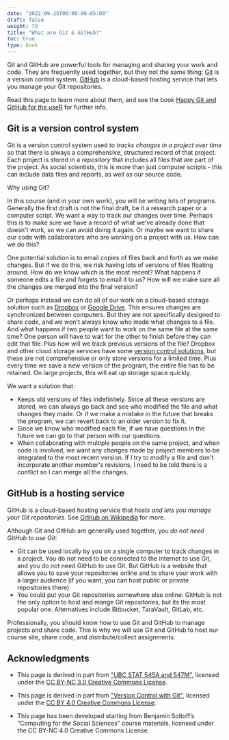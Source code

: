 ```yaml
---
date: "2022-09-25T00:00:00-05:00"
draft: false
weight: 70
title: "What are Git & GitHub?"
toc: true
type: book
---
```




Git and GitHub are powerful tools for managing and sharing your work and code. They are frequently used together, but they not the same thing: [Git](https://git-scm.com/) is a version control system, [GitHub](https://www.github.com) is a cloud-based hosting service that lets you manage your Git repositories. 

Read this page to learn more about them, and see the book [Happy Git and GitHub for the useR](https://happygitwithr.com/big-picture) for further info. 

## Git is a version control system

Git is a version control system used *to tracks changes in a project over time* so that there is always a comprehensive, structured record of that project. Each project is stored in a *repository* that includes all files that are part of the project. As social scientists, this is more than just computer scripts - this can include data files and reports, as well as our source code.

Why using Git?

In this course (and in your own work), you will be writing lots of programs. Generally the first draft is not the final draft, be it a research paper or a computer script. We want a way to track our changes over time. Perhaps this is to make sure we have a record of what we've already done that doesn't work, so we can avoid doing it again. Or maybe we want to share our code with collaborators who are working on a project with us. How can we do this?

One potential solution is to email copies of files back and forth as we make changes. But if we do this, we risk having lots of versions of files floating around. How do we know which is the most recent? What happens if someone edits a file and forgets to email it to us? How will we make sure all the changes are merged into the final version?

Or perhaps instead we can do all of our work on a cloud-based storage solution such as [Dropbox](https://www.dropbox.com) or [Google Drive](https://drive.google.com). This ensures changes are synchronized between computers. But they are not specifically designed to share code, and we won't always know who made what changes to a file. And what happens if two people want to work on the same file at the same time? One person will have to wait for the other to finish before they can edit that file. Plus how will we track previous versions of the file? Dropbox and other cloud storage services have some [version control solutions](https://www.dropbox.com/en/help/113), but these are not comprehensive or only store versions for a limited time. Plus every time we save a new version of the program, the entire file has to be retained. On large projects, this will eat up storage space quickly.

We want a solution that:

* Keeps old versions of files indefinitely. Since all these versions are stored, we can always go back and see who modified the file and what changes they made. Or if we make a mistake in the future that breaks the program, we can revert back to an older version to fix it.
* Since we know who modified each file, if we have questions in the future we can go to that person with our questions.
* When collaborating with multiple people on the same project, and when code is involved, we want any changes made by project members to be integrated to the most recent version. If I try to modify a file and don't incorporate another member's revisions, I need to be told there is a conflict so I can merge all the changes.


## GitHub is a hosting service

GitHub is a cloud-based hosting service that *hosts and lets you manage your Git repositories*. See [GitHub on Wikipedia](https://en.wikipedia.org/wiki/GitHub) for more. 

Although Git and GitHub are generally used together, you *do not need GitHub to use Git*:
* Git can be used locally by you on a single computer to track changes in a project. You do not need to be connected to the internet to use Git, and you do not need GitHub to use Git. But GitHub is a website that allows you to save your repositories online and to share your work with a larger audience (if you want, you can host public or private repositories there) 
* You could put your Git repositories somewhere else online: GitHub is not the only option to host and mange Git repositories, but its the most popular one. Alternatives include Bitbucket, TaraVault, GitLab, etc. 

Professionally, you should know how to use Git and GitHub to manage projects and share code. This is why we will use Git and GitHub to host our course site, share code, and distribute/collect assignments.


<!--
{{< figure src="https://imgs.xkcd.com/comics/git.png" caption="[*Git* by xkcd](https://xkcd.com/1597/)" >}}
-->

## Acknowledgments


* This page is derived in part from ["UBC STAT 545A and 547M"](http://stat545.com), licensed under the [CC BY-NC 3.0 Creative Commons License](https://creativecommons.org/licenses/by-nc/3.0/).

* This page is derived in part from ["Version Control with Git"](http://swcarpentry.github.io/git-novice/), licensed under the [CC BY 4.0 Creative Commons License](http://swcarpentry.github.io/git-novice/LICENSE.html).

* This page has been developed starting from Benjamin Soltoff’s “Computing for the Social Sciences” course materials, licensed under the CC BY-NC 4.0 Creative Commons License.
